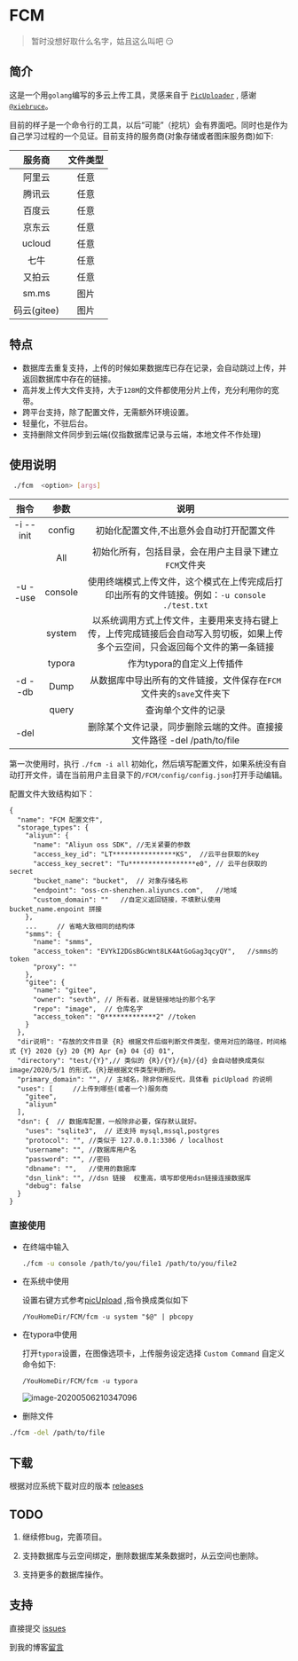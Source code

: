 # FCM

> 暂时没想好取什么名字，姑且这么叫吧 :smirk:

## 简介

这是一个用`golang`编写的多云上传工具，灵感来自于 [`PicUploader`](https://github.com/sevth-developer/PicUploader) , 感谢[`@xiebruce`](https://github.com/xiebruce)。

目前的样子是一个命令行的工具，以后“可能”（挖坑）会有界面吧。同时也是作为自己学习过程的一个见证。目前支持的服务商(对象存储或者图床服务商)如下:

|   服务商    | 文件类型 |
| :---------: | :------: |
|   阿里云    |   任意   |
|   腾讯云    |   任意   |
|   百度云    |   任意   |
|   京东云    |   任意   |
|   ucloud    |   任意   |
|    七牛     |   任意   |
|   又拍云    |   任意   |
|    sm.ms    |   图片   |
| 码云(gitee) |   图片   |

## 特点

- 数据库去重复支持，上传的时候如果数据库已存在记录，会自动跳过上传，并返回数据库中存在的链接。
- 高并发上传大文件支持，大于`128M`的文件都使用分片上传，充分利用你的宽带。
- 跨平台支持，除了配置文件，无需额外环境设置。
- 轻量化，不驻后台。
- 支持删除文件同步到云端(仅指数据库记录与云端，本地文件不作处理)

## 使用说明

```bash
 ./fcm  <option> [args]
```

|    指令    |  参数   |                             说明                             |
| :--------: | :-----: | :----------------------------------------------------------: |
| -i  --init | config  |          初始化配置文件,不出意外会自动打开配置文件           |
|            |   All   |    初始化所有，包括目录，会在用户主目录下建立`FCM`文件夹     |
| -u   --use | console | 使用终端模式上传文件，这个模式在上传完成后打印出所有的文件链接。例如：`-u console ./test.txt` |
|            | system  | 以系统调用方式上传文件，主要用来支持右键上传，上传完成链接后会自动写入剪切板，如果上传多个云空间，只会返回每个文件的第一条链接 |
|            | typora  |                  作为typora的自定义上传插件                  |
|  -d  --db  |  Dump   | 从数据库中导出所有的文件链接，文件保存在`FCM`文件夹的`save`文件夹下 |
|            |  query  |                      查询单个文件的记录                      |
|    -del    |         | 删除某个文件记录，同步删除云端的文件。直接接文件路径 -del /path/to/file |

第一次使用时，执行 `./fcm -i all` 初始化，然后填写配置文件，如果系统没有自动打开文件，请在当前用户主目录下的`/FCM/config/config.json`打开手动编辑。

配置文件大致结构如下：

```
{
  "name": "FCM 配置文件",
  "storage_types": {
    "aliyun": {
      "name": "Aliyun oss SDK",	//无关紧要的参数
      "access_key_id": "LT****************KS",	//云平台获取的key
      "access_key_secret": "Tu*****************e0",	// 云平台获取的secret
      "bucket_name": "bucket",	// 对象存储名称
      "endpoint": "oss-cn-shenzhen.aliyuncs.com",	//地域
      "custom_domain": ""	//自定义返回链接，不填默认使用 bucket_name.enpoint 拼接
    },
    ...		// 省略大致相同的结构体
    "smms": {
      "name": "smms",
      "access_token": "EVYkI2DGsBGcWnt8LK4AtGoGag3qcyQY",	//smms的token
      "proxy": ""
    },
    "gitee": {
      "name": "gitee",
      "owner": "sevth",	// 所有者，就是链接地址的那个名字
      "repo": "image",	// 仓库名字
      "access_token": "0*************2"	//token
    }
  },
  "dir说明": "存放的文件目录 {R} 根据文件后缀判断文件类型，使用对应的路径，时间格式 {Y} 2020 {y} 20 {M} Apr {m} 04 {d} 01",
  "directory": "test/{Y}",// 类似的 {R}/{Y}/{m}/{d} 会自动替换成类似 image/2020/5/1 的形式，{R}是根据文件类型判断的。
  "primary_domain": "",	// 主域名，除非你用反代，具体看 picUpload 的说明
  "uses": [		//上传到哪些(或者一个)服务商
    "gitee",
    "aliyun"		
  ],
  "dsn": {	// 数据库配置，一般除非必要，保存默认就好。
    "uses": "sqlite3",	// 还支持 mysql,mssql,postgres
    "protocol": "",	//类似于 127.0.0.1:3306 / localhost
    "username": "",	//数据库用户名
    "password": "",	//密码
    "dbname": "",	//使用的数据库
    "dsn_link": "",	//dsn 链接  权重高，填写即使用dsn链接连接数据库
    "debug": false
  }
}
```

### 直接使用

- 在终端中输入

  ```bash
  ./fcm -u console /path/to/you/file1 /path/to/you/file2
  ```

- 在系统中使用

  设置右键方式参考[picUpload](https://github.com/sevth-developer/PicUploader) ,指令换成类似如下 

  ```
  /YouHomeDir/FCM/fcm -u system "$@" | pbcopy
  ```

- 在typora中使用

  打开`typora`设置，在图像选项卡，上传服务设定选择 `Custom Command` 自定义命令如下:

  ```
  /YouHomeDir/FCM/fcm -u typora
  ```

  ![image-20200506210347096](https://img.sevth.com/test/2020/LdvdVVVWHlMbSFIC.png)
  
- 删除文件

```bash
./fcm -del /path/to/file
```



## 下载

根据对应系统下载对应的版本 [releases](https://github.com/sevth-developer/FCM/releases)

## TODO

1. 继续修bug，完善项目。

1. 支持数据库与云空间绑定，删除数据库某条数据时，从云空间也删除。
2. 支持更多的数据库操作。

## 支持

直接提交 [issues](https://github.com/sevth-developer/FCM/issues)

到我的博客[留言](https://sevth.com/message/)
